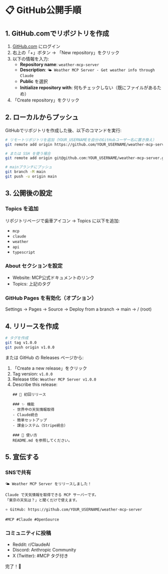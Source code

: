 # 📋 GitHub公開手順

## 1. GitHub.comでリポジトリを作成

1. [GitHub.com](https://github.com) にログイン
2. 右上の「+」ボタン → 「New repository」をクリック
3. 以下の情報を入力:
   - **Repository name**: `weather-mcp-server`
   - **Description**: `🌤️ Weather MCP Server - Get weather info through Claude`
   - **Public** を選択
   - **Initialize repository with**: 何もチェックしない（既にファイルがあるため）
4. 「Create repository」をクリック

## 2. ローカルからプッシュ

GitHubでリポジトリを作成した後、以下のコマンドを実行:

```bash
# リモートリポジトリを追加（YOUR_USERNAMEを自分のGitHubユーザー名に置き換え）
git remote add origin https://github.com/YOUR_USERNAME/weather-mcp-server.git

# または SSH を使う場合
git remote add origin git@github.com:YOUR_USERNAME/weather-mcp-server.git

# mainブランチにプッシュ
git branch -M main
git push -u origin main
```

## 3. 公開後の設定

### Topics を追加
リポジトリページで歯車アイコン → Topics に以下を追加:
- `mcp`
- `claude`
- `weather`
- `api`
- `typescript`

### About セクションを設定
- Website: MCP公式ドキュメントのリンク
- Topics: 上記のタグ

### GitHub Pages を有効化（オプション）
Settings → Pages → Source → Deploy from a branch → main → / (root)

## 4. リリースを作成

```bash
# タグを作成
git tag v1.0.0
git push origin v1.0.0
```

または GitHub の Releases ページから:
1. 「Create a new release」をクリック
2. Tag version: `v1.0.0`
3. Release title: `Weather MCP Server v1.0.0`
4. Describe this release:
   ```
   ## 🎉 初回リリース
   
   ### ✨ 機能
   - 世界中の天気情報取得
   - Claude統合
   - 簡単セットアップ
   - 課金システム（Stripe統合）
   
   ### 📝 使い方
   README.md を参照してください。
   ```

## 5. 宣伝する

### SNSで共有
```
🌤️ Weather MCP Server をリリースしました！

Claude で天気情報を取得できる MCP サーバーです。
「東京の天気は？」と聞くだけで使えます。

⭐ GitHub: https://github.com/YOUR_USERNAME/weather-mcp-server

#MCP #Claude #OpenSource
```

### コミュニティに投稿
- Reddit: r/ClaudeAI
- Discord: Anthropic Community
- X (Twitter): #MCP タグ付き

完了！🎉